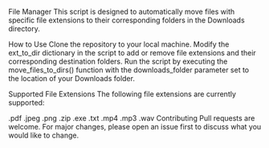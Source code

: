 File Manager
This script is designed to automatically move files with specific file extensions to their corresponding folders in the Downloads directory.

How to Use
Clone the repository to your local machine.
Modify the ext_to_dir dictionary in the script to add or remove file extensions and their corresponding destination folders.
Run the script by executing the move_files_to_dirs() function with the downloads_folder parameter set to the location of your Downloads folder.

Supported File Extensions
The following file extensions are currently supported:

.pdf
.jpeg
.png
.zip
.exe
.txt
.mp4
.mp3
.wav
Contributing
Pull requests are welcome. For major changes, please open an issue first to discuss what you would like to change.


